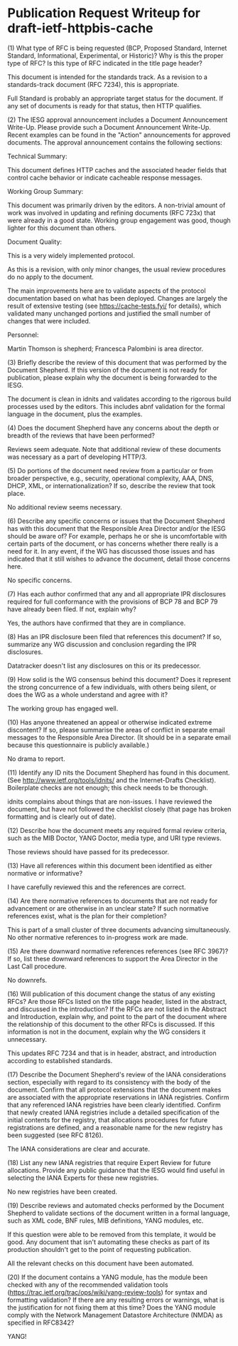 # Publication Request Writeup for draft-ietf-httpbis-cache

(1) What type of RFC is being requested (BCP, Proposed Standard, Internet Standard, Informational, Experimental, or Historic)? Why is this the proper type of RFC? Is this type of RFC indicated in the title page header?

This document is intended for the standards track.  As a revision to a
standards-track document (RFC 7234), this is appropriate.

Full Standard is probably an appropriate target status for the document.  If
any set of documents is ready for that status, then HTTP qualifies.

(2) The IESG approval announcement includes a Document Announcement Write-Up. Please provide such a Document Announcement Write-Up. Recent examples can be found in the "Action" announcements for approved documents. The approval announcement contains the following sections:

Technical Summary:

This document defines HTTP caches and the associated header fields that
control cache behavior or indicate cacheable response messages.

Working Group Summary:

This document was primarily driven by the editors.  A non-trivial amount of
work was involved in updating and refining documents (RFC 723x) that were
already in a good state.  Working group engagement was good, though lighter
for this document than others.

Document Quality:

This is a very widely implemented protocol.

As this is a revision, with only minor changes, the usual review procedures do
no apply to the document.

The main improvements here are to validate aspects of the protocol
  documentation based on what has been deployed.  Changes are largely the
result of extensive testing (see https://cache-tests.fyi/ for details), which
validated many unchanged portions and justified the small number of changes
that were included.

Personnel:

Martin Thomson is shepherd; Francesca Palombini is area director.

(3) Briefly describe the review of this document that was performed by the Document Shepherd. If this version of the document is not ready for publication, please explain why the document is being forwarded to the IESG.

The document is clean in idnits and validates according to the rigorous build
processes used by the editors.  This includes abnf validation for the formal
language in the document, plus the examples.

(4) Does the document Shepherd have any concerns about the depth or breadth of the reviews that have been performed?

Reviews seem adequate.  Note that additional review of these documents was
necessary as a part of developing HTTP/3.

(5) Do portions of the document need review from a particular or from broader perspective, e.g., security, operational complexity, AAA, DNS, DHCP, XML, or internationalization? If so, describe the review that took place.

No additional review seems necessary.

(6) Describe any specific concerns or issues that the Document Shepherd has with this document that the Responsible Area Director and/or the IESG should be aware of? For example, perhaps he or she is uncomfortable with certain parts of the document, or has concerns whether there really is a need for it. In any event, if the WG has discussed those issues and has indicated that it still wishes to advance the document, detail those concerns here.

No specific concerns.

(7) Has each author confirmed that any and all appropriate IPR disclosures required for full conformance with the provisions of BCP 78 and BCP 79 have already been filed. If not, explain why?

Yes, the authors have confirmed that they are in compliance.

(8) Has an IPR disclosure been filed that references this document? If so, summarize any WG discussion and conclusion regarding the IPR disclosures.

Datatracker doesn't list any disclosures on this or its predecessor.

(9) How solid is the WG consensus behind this document? Does it represent the strong concurrence of a few individuals, with others being silent, or does the WG as a whole understand and agree with it?

The working group has engaged well.

(10) Has anyone threatened an appeal or otherwise indicated extreme discontent? If so, please summarise the areas of conflict in separate email messages to the Responsible Area Director. (It should be in a separate email because this questionnaire is publicly available.)

No drama to report.

(11) Identify any ID nits the Document Shepherd has found in this document. (See http://www.ietf.org/tools/idnits/ and the Internet-Drafts Checklist). Boilerplate checks are not enough; this check needs to be thorough.

idnits complains about things that are non-issues.  I have reviewed the
document, but have not followed the checklist closely (that page has broken
formatting and is clearly out of date).

(12) Describe how the document meets any required formal review criteria, such as the MIB Doctor, YANG Doctor, media type, and URI type reviews.

Those reviews should have passed for its predecessor.

(13) Have all references within this document been identified as either normative or informative?

I have carefully reviewed this and the references are correct.

(14) Are there normative references to documents that are not ready for advancement or are otherwise in an unclear state? If such normative references exist, what is the plan for their completion?

This is part of a small cluster of three documents advancing simultaneously.
No other normative references to in-progress work are made.

(15) Are there downward normative references references (see RFC 3967)? If so, list these downward references to support the Area Director in the Last Call procedure.

No downrefs.

(16) Will publication of this document change the status of any existing RFCs? Are those RFCs listed on the title page header, listed in the abstract, and discussed in the introduction? If the RFCs are not listed in the Abstract and Introduction, explain why, and point to the part of the document where the relationship of this document to the other RFCs is discussed. If this information is not in the document, explain why the WG considers it unnecessary.

This updates RFC 7234 and that is in header, abstract, and introduction
according to established standards.

(17) Describe the Document Shepherd's review of the IANA considerations section, especially with regard to its consistency with the body of the document. Confirm that all protocol extensions that the document makes are associated with the appropriate reservations in IANA registries. Confirm that any referenced IANA registries have been clearly identified. Confirm that newly created IANA registries include a detailed specification of the initial contents for the registry, that allocations procedures for future registrations are defined, and a reasonable name for the new registry has been suggested (see RFC 8126).

The IANA considerations are clear and accurate.

(18) List any new IANA registries that require Expert Review for future allocations. Provide any public guidance that the IESG would find useful in selecting the IANA Experts for these new registries.

No new registries have been created.

(19) Describe reviews and automated checks performed by the Document Shepherd to validate sections of the document written in a formal language, such as XML code, BNF rules, MIB definitions, YANG modules, etc.

If this question were able to be removed from this template, it would be good.
Any document that isn't automating these checks as part of its production
shouldn't get to the point of requesting publication.

All the relevant checks on this document have been automated.

(20) If the document contains a YANG module, has the module been checked with any of the recommended validation tools (https://trac.ietf.org/trac/ops/wiki/yang-review-tools) for syntax and formatting validation? If there are any resulting errors or warnings, what is the justification for not fixing them at this time? Does the YANG module comply with the Network Management Datastore Architecture (NMDA) as specified in RFC8342?

YANG!

